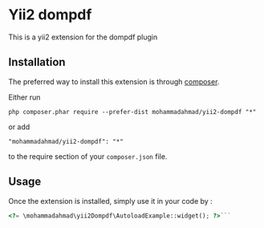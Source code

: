 Yii2 dompdf
===========
This is a yii2 extension for the dompdf plugin

Installation
------------

The preferred way to install this extension is through [composer](http://getcomposer.org/download/).

Either run

```
php composer.phar require --prefer-dist mohammadahmad/yii2-dompdf "*"
```

or add

```
"mohammadahmad/yii2-dompdf": "*"
```

to the require section of your `composer.json` file.


Usage
-----

Once the extension is installed, simply use it in your code by  :

```php
<?= \mohammadahmad\yii2Dompdf\AutoloadExample::widget(); ?>```
